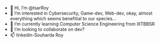 - 👋 Hi, I’m @tsarRoy
- 👀 I’m interested in Cybersecurity, Game-dev, Web-dev, okay, almost everything which seems benefitial to our species...
- 🌱 I’m currently learning Computer Science Engineering from IIITBBSR
- 💞️ I’m looking to collaborate on dev?
- 📫 linkedin-Souharda Roy

